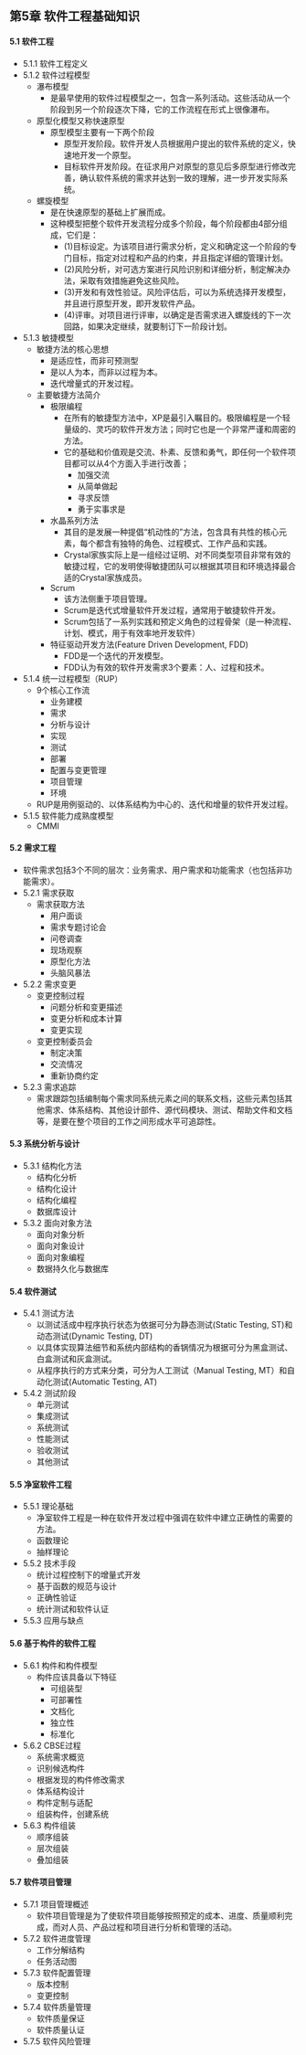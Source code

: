 ## 第5章 软件工程基础知识
#### 5.1 软件工程
- 5.1.1 软件工程定义
- 5.1.2 软件过程模型
	- 瀑布模型
		- 是最早使用的软件过程模型之一，包含一系列活动。这些活动从一个阶段到另一个阶段逐次下降，它的工作流程在形式上很像瀑布。
	- 原型化模型又称快速原型
		- 原型模型主要有一下两个阶段
			- 原型开发阶段。软件开发人员根据用户提出的软件系统的定义，快速地开发一个原型。
			- 目标软件开发阶段。在征求用户对原型的意见后多原型进行修改完善，确认软件系统的需求并达到一致的理解，进一步开发实际系统。
	- 螺旋模型
		- 是在快速原型的基础上扩展而成。
		- 这种模型把整个软件开发流程分成多个阶段，每个阶段都由4部分组成，它们是：
			- (1)目标设定。为该项目进行需求分析，定义和确定这一个阶段的专门目标，指定对过程和产品的约束，并且指定详细的管理计划。
			- (2)风险分析，对可选方案进行风险识别和详细分析，制定解决办法，采取有效措施避免这些风险。
			- (3)开发和有效性验证。风险评估后，可以为系统选择开发模型，并且进行原型开发，即开发软件产品。
			- (4)评审。对项目进行评审，以确定是否需求进入螺旋线的下一次回路，如果决定继续，就要制订下一阶段计划。
- 5.1.3 敏捷模型
	- 敏捷方法的核心思想
		- 是适应性，而非可预测型
		- 是以人为本，而非以过程为本。
		- 迭代增量式的开发过程。
	- 主要敏捷方法简介
		- 极限编程
			- 在所有的敏捷型方法中，XP是最引入瞩目的。极限编程是一个轻量级的、灵巧的软件开发方法；同时它也是一个非常严谨和周密的方法。
			- 它的基础和价值观是交流、朴素、反馈和勇气，即任何一个软件项目都可以从4个方面入手进行改善；
				- 加强交流
				- 从简单做起
				- 寻求反馈
				- 勇于实事求是
		- 水晶系列方法
			- 其目的是发展一种提倡“机动性的”方法，包含具有共性的核心元素，每个都含有独特的角色、过程模式、工作产品和实践。
			- Crystal家族实际上是一组经过证明、对不同类型项目非常有效的敏捷过程，它的发明使得敏捷团队可以根据其项目和环境选择最合适的Crystal家族成员。
		- Scrum
			- 该方法侧重于项目管理。
			- Scrum是迭代式增量软件开发过程，通常用于敏捷软件开发。
			- Scrum包括了一系列实践和预定义角色的过程骨架（是一种流程、计划、模式，用于有效率地开发软件）
		- 特征驱动开发方法(Feature Driven Development, FDD)
			- FDD是一个迭代的开发模型。
			- FDD认为有效的软件开发需求3个要素：人、过程和技术。
- 5.1.4 统一过程模型（RUP）
	- 9个核心工作流
		- 业务建模
		- 需求
		- 分析与设计
		- 实现
		- 测试
		- 部署
		- 配置与变更管理
		- 项目管理
		- 环境
	- RUP是用例驱动的、以体系结构为中心的、迭代和增量的软件开发过程。
- 5.1.5 软件能力成熟度模型
	- CMMI
#### 5.2 需求工程
- 软件需求包括3个不同的层次：业务需求、用户需求和功能需求（也包括非功能需求）。
- 5.2.1 需求获取
	- 需求获取方法
		- 用户面谈
		- 需求专题讨论会
		- 问卷调查
		- 现场观察
		- 原型化方法
		- 头脑风暴法
- 5.2.2 需求变更
	- 变更控制过程
		- 问题分析和变更描述
		- 变更分析和成本计算
		- 变更实现
	- 变更控制委员会
		- 制定决策
		- 交流情况
		- 重新协商约定
- 5.2.3 需求追踪
	- 需求跟踪包括编制每个需求同系统元素之间的联系文档，这些元素包括其他需求、体系结构、其他设计部件、源代码模块、测试、帮助文件和文档等，是要在整个项目的工作之间形成水平可追踪性。
#### 5.3 系统分析与设计
- 5.3.1 结构化方法
	- 结构化分析
	- 结构化设计
	- 结构化编程
	- 数据库设计
- 5.3.2 面向对象方法
	- 面向对象分析
	- 面向对象设计
	- 面向对象编程
	- 数据持久化与数据库
#### 5.4 软件测试
- 5.4.1 测试方法
	- 以测试活成中程序执行状态为依据可分为静态测试(Static Testing, ST)和动态测试(Dynamic Testing, DT)
	- 以具体实现算法细节和系统内部结构的香锅情况为根据可分为黑盒测试、白盒测试和灰盒测试。
	- 从程序执行的方式来分类，可分为人工测试（Manual Testing, MT）和自动化测试(Automatic Testing, AT)
- 5.4.2 测试阶段
	- 单元测试
	- 集成测试
	- 系统测试
	- 性能测试
	- 验收测试
	- 其他测试
#### 5.5 净室软件工程
- 5.5.1 理论基础
	- 净室软件工程是一种在软件开发过程中强调在软件中建立正确性的需要的方法。
	- 函数理论
	- 抽样理论
- 5.5.2 技术手段
	- 统计过程控制下的增量式开发
	- 基于函数的规范与设计
	- 正确性验证
	- 统计测试和软件认证
- 5.5.3 应用与缺点
#### 5.6 基于构件的软件工程
- 5.6.1 构件和构件模型
	- 构件应该具备以下特征
		- 可组装型
		- 可部署性
		- 文档化
		- 独立性
		- 标准化
- 5.6.2 CBSE过程
	- 系统需求概览
	- 识别候选构件
	- 根据发现的构件修改需求
	- 体系结构设计
	- 构件定制与适配
	- 组装构件，创建系统
- 5.6.3 构件组装
	- 顺序组装
	- 层次组装
	- 叠加组装
#### 5.7 软件项目管理
- 5.7.1 项目管理概述
	- 软件项目管理是为了使软件项目能够按照预定的成本、进度、质量顺利完成，而对人员、产品过程和项目进行分析和管理的活动。
- 5.7.2 软件进度管理
	- 工作分解结构
	- 任务活动图
- 5.7.3 软件配置管理
	- 版本控制
	- 变更控制
- 5.7.4 软件质量管理
	- 软件质量保证
	- 软件质量认证
- 5.7.5 软件风险管理